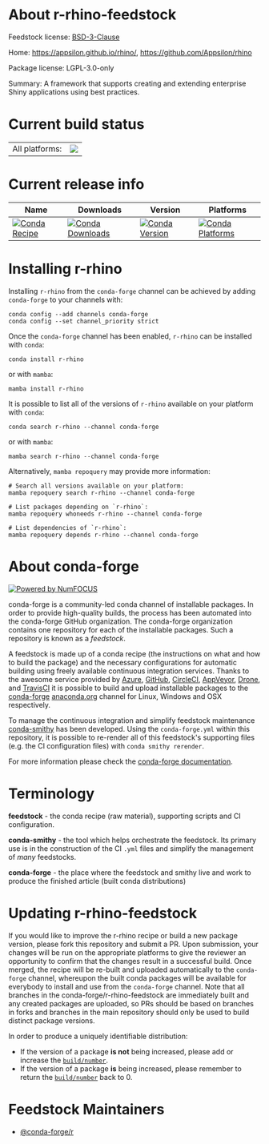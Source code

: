 About r-rhino-feedstock
=======================

Feedstock license: [BSD-3-Clause](https://github.com/conda-forge/r-rhino-feedstock/blob/main/LICENSE.txt)

Home: https://appsilon.github.io/rhino/, https://github.com/Appsilon/rhino

Package license: LGPL-3.0-only

Summary: A framework that supports creating and extending enterprise Shiny applications using best practices.

Current build status
====================


<table><tr><td>All platforms:</td>
    <td>
      <a href="https://dev.azure.com/conda-forge/feedstock-builds/_build/latest?definitionId=19448&branchName=main">
        <img src="https://dev.azure.com/conda-forge/feedstock-builds/_apis/build/status/r-rhino-feedstock?branchName=main">
      </a>
    </td>
  </tr>
</table>

Current release info
====================

| Name | Downloads | Version | Platforms |
| --- | --- | --- | --- |
| [![Conda Recipe](https://img.shields.io/badge/recipe-r--rhino-green.svg)](https://anaconda.org/conda-forge/r-rhino) | [![Conda Downloads](https://img.shields.io/conda/dn/conda-forge/r-rhino.svg)](https://anaconda.org/conda-forge/r-rhino) | [![Conda Version](https://img.shields.io/conda/vn/conda-forge/r-rhino.svg)](https://anaconda.org/conda-forge/r-rhino) | [![Conda Platforms](https://img.shields.io/conda/pn/conda-forge/r-rhino.svg)](https://anaconda.org/conda-forge/r-rhino) |

Installing r-rhino
==================

Installing `r-rhino` from the `conda-forge` channel can be achieved by adding `conda-forge` to your channels with:

```
conda config --add channels conda-forge
conda config --set channel_priority strict
```

Once the `conda-forge` channel has been enabled, `r-rhino` can be installed with `conda`:

```
conda install r-rhino
```

or with `mamba`:

```
mamba install r-rhino
```

It is possible to list all of the versions of `r-rhino` available on your platform with `conda`:

```
conda search r-rhino --channel conda-forge
```

or with `mamba`:

```
mamba search r-rhino --channel conda-forge
```

Alternatively, `mamba repoquery` may provide more information:

```
# Search all versions available on your platform:
mamba repoquery search r-rhino --channel conda-forge

# List packages depending on `r-rhino`:
mamba repoquery whoneeds r-rhino --channel conda-forge

# List dependencies of `r-rhino`:
mamba repoquery depends r-rhino --channel conda-forge
```


About conda-forge
=================

[![Powered by
NumFOCUS](https://img.shields.io/badge/powered%20by-NumFOCUS-orange.svg?style=flat&colorA=E1523D&colorB=007D8A)](https://numfocus.org)

conda-forge is a community-led conda channel of installable packages.
In order to provide high-quality builds, the process has been automated into the
conda-forge GitHub organization. The conda-forge organization contains one repository
for each of the installable packages. Such a repository is known as a *feedstock*.

A feedstock is made up of a conda recipe (the instructions on what and how to build
the package) and the necessary configurations for automatic building using freely
available continuous integration services. Thanks to the awesome service provided by
[Azure](https://azure.microsoft.com/en-us/services/devops/), [GitHub](https://github.com/),
[CircleCI](https://circleci.com/), [AppVeyor](https://www.appveyor.com/),
[Drone](https://cloud.drone.io/welcome), and [TravisCI](https://travis-ci.com/)
it is possible to build and upload installable packages to the
[conda-forge](https://anaconda.org/conda-forge) [anaconda.org](https://anaconda.org/)
channel for Linux, Windows and OSX respectively.

To manage the continuous integration and simplify feedstock maintenance
[conda-smithy](https://github.com/conda-forge/conda-smithy) has been developed.
Using the ``conda-forge.yml`` within this repository, it is possible to re-render all of
this feedstock's supporting files (e.g. the CI configuration files) with ``conda smithy rerender``.

For more information please check the [conda-forge documentation](https://conda-forge.org/docs/).

Terminology
===========

**feedstock** - the conda recipe (raw material), supporting scripts and CI configuration.

**conda-smithy** - the tool which helps orchestrate the feedstock.
                   Its primary use is in the construction of the CI ``.yml`` files
                   and simplify the management of *many* feedstocks.

**conda-forge** - the place where the feedstock and smithy live and work to
                  produce the finished article (built conda distributions)


Updating r-rhino-feedstock
==========================

If you would like to improve the r-rhino recipe or build a new
package version, please fork this repository and submit a PR. Upon submission,
your changes will be run on the appropriate platforms to give the reviewer an
opportunity to confirm that the changes result in a successful build. Once
merged, the recipe will be re-built and uploaded automatically to the
`conda-forge` channel, whereupon the built conda packages will be available for
everybody to install and use from the `conda-forge` channel.
Note that all branches in the conda-forge/r-rhino-feedstock are
immediately built and any created packages are uploaded, so PRs should be based
on branches in forks and branches in the main repository should only be used to
build distinct package versions.

In order to produce a uniquely identifiable distribution:
 * If the version of a package **is not** being increased, please add or increase
   the [``build/number``](https://docs.conda.io/projects/conda-build/en/latest/resources/define-metadata.html#build-number-and-string).
 * If the version of a package **is** being increased, please remember to return
   the [``build/number``](https://docs.conda.io/projects/conda-build/en/latest/resources/define-metadata.html#build-number-and-string)
   back to 0.

Feedstock Maintainers
=====================

* [@conda-forge/r](https://github.com/conda-forge/r/)

